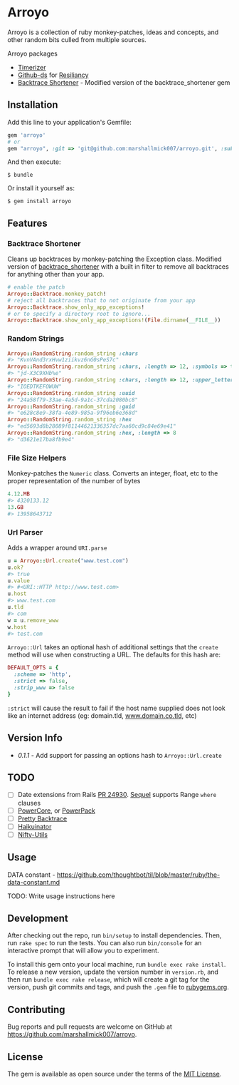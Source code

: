# Arroyo

Arroyo is a collection of ruby monkey-patches, ideas and concepts, and
other random bits culled from multiple sources.

Arroyo packages

- [Timerizer](https://github.com/kylewlacy/timerizer)
- [Github-ds](https://github.com/github/github-ds) for [Resiliancy](https://johnnunemaker.com/resilience-in-ruby/)
- [Backtrace Shortener](https://github.com/philc/backtrace_shortener) - Modified version of the backtrace_shortener gem

## Installation

Add this line to your application's Gemfile:

```ruby
gem 'arroyo'
# or
gem "arroyo", :git => 'git@github.com:marshallmick007/arroyo.git', :submodules => true
```

And then execute:

    $ bundle

Or install it yourself as:

    $ gem install arroyo

## Features

### Backtrace Shortener

Cleans up backtraces by monkey-patching the Exception class. Modified
version of
[backtrace_shortener](https://github.com/philc/backtrace_shortener) with
a built in filter to remove all backtraces for anything other than your
app.

```ruby
# enable the patch
Arroyo::Backtrace.monkey_patch!
# reject all backtraces that to not originate from your app
Arroyo::Backtrace.show_only_app_exceptions!
# or to specify a directory root to ignore...
Arroyo::Backtrace.show_only_app_exceptions!(File.dirname(__FILE__))

```

### Random Strings

```ruby
Arroyo::RandomString.random_string :chars
#> "KvnVAnd3rxHvw1ziikvz6nG0sPeS7c"
Arroyo::RandomString.random_string :chars, :length => 12, :symbols => true
#> "jd-X3C9XHb%e"
Arroyo::RandomString.random_string :chars, :length => 12, :upper_letters_only => true
#> "IOEDTKEFOWUW"
Arroyo::RandomString.random_string :uuid
#> "24a58f79-33ae-4a5d-9a1c-37cda2080bc8"
Arroyo::RandomString.random_string :guid
#> "e628c8e9-38fa-4e89-985a-9f96eb6e368d"
Arroyo::RandomString.random_string :hex
#> "ed5693d8b28089f81144621336357dc7aa60cd9c84e69e41"
Arroyo::RandomString.random_string :hex, :length => 8
#> "d3621e17ba8fb9e4"

```

### File Size Helpers

Monkey-patches the `Numeric` class. Converts an integer, float, etc to the proper
representation of the number of bytes

```ruby
4.12.MB
#> 4320133.12
13.GB
#> 13958643712
```

### Url Parser

Adds a wrapper around `URI.parse`

```ruby
u = Arroyo::Url.create("www.test.com")
u.ok?
#> true
u.value
#> #<URI::HTTP http://www.test.com>
u.host
#> www.test.com
u.tld
#> com
w = u.remove_www
w.host
#> test.com
```

`Arroyo::Url` takes an optional hash of additional settings that the
`create` method will use when constructing a URL. The defaults for this
hash are:

```ruby
DEFAULT_OPTS = {
  :scheme => 'http',
  :strict => false,
  :strip_www => false
}
```

`:strict` will cause the result to fail if the host name supplied does
not look like an internet address (eg: domain.tld, www.domain.co.tld,
etc)

## Version Info
- *0.1.1* - Add support for passing an options hash to
  `Arroyo::Url.create`

## TODO

- [ ] Date extensions from Rails [PR 24930](https://github.com/rails/rails/pull/24930/files#diff-bb8f439dae4f26019960ef37b2dd1fd3). [Sequel](http://sequel.jeremyevans.net/rdoc/files/doc/dataset_filtering_rdoc.html) supports Range `where` clauses
- [ ] [PowerCore](https://github.com/arturoherrero/powercore), or [PowerPack](https://github.com/bbatsov/powerpack)
- [ ] [Pretty Backtrace](https://github.com/ko1/pretty_backtrace)
- [ ] [Haikuinator](https://github.com/usmanbashir/haikunator)
- [ ] [Nifty-Utils](https://github.com/atech/nifty-utils)

## Usage

DATA constant - https://github.com/thoughtbot/til/blob/master/ruby/the-data-constant.md

TODO: Write usage instructions here

## Development

After checking out the repo, run `bin/setup` to install dependencies. Then, run `rake spec` to run the tests. You can also run `bin/console` for an interactive prompt that will allow you to experiment.

To install this gem onto your local machine, run `bundle exec rake install`. To release a new version, update the version number in `version.rb`, and then run `bundle exec rake release`, which will create a git tag for the version, push git commits and tags, and push the `.gem` file to [rubygems.org](https://rubygems.org).

## Contributing

Bug reports and pull requests are welcome on GitHub at https://github.com/marshallmick007/arroyo.


## License

The gem is available as open source under the terms of the [MIT License](http://opensource.org/licenses/MIT).

